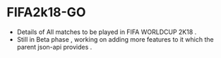 # FIFA2k18-GO
* Details of All matches to be played in FIFA WORLDCUP 2K18 .
* Still in Beta phase , working on adding more features to it which the parent json-api provides .

